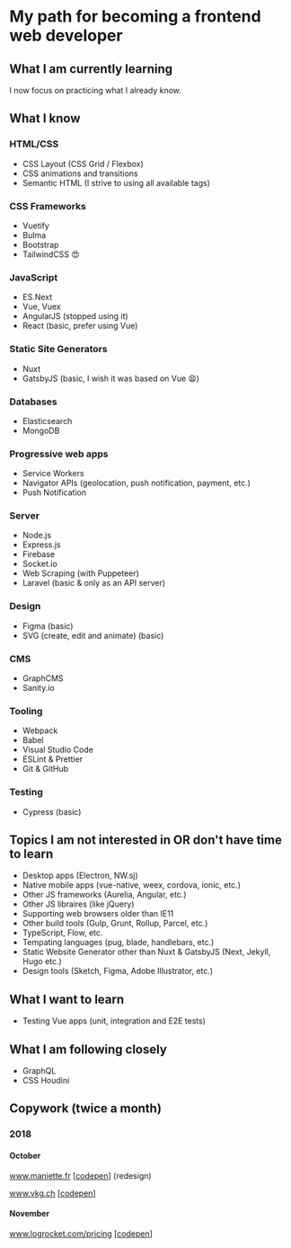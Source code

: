 # My path for becoming a frontend web developer

## What I am currently learning
I now focus on practicing what I already know.

## What I know

### HTML/CSS
- CSS Layout (CSS Grid / Flexbox)
- CSS animations and transitions
- Semantic HTML (I strive to using all available tags)

### CSS Frameworks
- Vuetify
- Bulma
- Bootstrap
- TailwindCSS :heart_eyes:

### JavaScript
- ES.Next
- Vue, Vuex
- AngularJS (stopped using it)
- React (basic, prefer using Vue)

### Static Site Generators
- Nuxt
- GatsbyJS (basic, I wish it was based on Vue :weary:)

### Databases
- Elasticsearch
- MongoDB

### Progressive web apps
- Service Workers
- Navigator APIs (geolocation, push notification, payment, etc.)
- Push Notification

### Server
- Node.js
- Express.js
- Firebase
- Socket.io
- Web Scraping (with Puppeteer)
- Laravel (basic & only as an API server)

### Design
- Figma (basic)
- SVG (create, edit and animate) (basic)

### CMS
- GraphCMS
- Sanity.io

### Tooling
- Webpack
- Babel
- Visual Studio Code
- ESLint & Prettier
- Git & GitHub

### Testing
- Cypress (basic)

## Topics I am not interested in OR don't have time to learn
- Desktop apps (Electron, NW.sj)
- Native mobile apps (vue-native, weex, cordova, ionic, etc.)
- Other JS frameworks (Aurelia, Angular, etc.)
- Other JS libraires (like jQuery)
- Supporting web browsers older than IE11
- Other build tools (Gulp, Grunt, Rollup, Parcel, etc.)
- TypeScript, Flow, etc.
- Tempating languages (pug, blade, handlebars, etc.)
- Static Website Generator other than Nuxt & GatsbyJS (Next, Jekyll, Hugo etc.)
- Design tools (Sketch, Figma, Adobe Illustrator, etc.)

## What I want to learn
- Testing Vue apps (unit, integration and E2E tests)

## What I am following closely
- GraphQL
- CSS Houdini


## Copywork (twice a month)

### 2018

#### October
www.maniette.fr [[codepen](https://codepen.io/mornir0/full/qJzoxN/)] (redesign)

www.vkg.ch [[codepen](https://codepen.io/mornir0/full/wYdwvo/)]


#### November
www.logrocket.com/pricing [[codepen](https://codepen.io/mornir0/full/xyMPYj/)]
